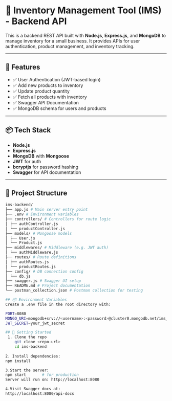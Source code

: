 # 🛒 Inventory Management Tool (IMS) - Backend API

This is a backend REST API built with **Node.js**, **Express.js**, and **MongoDB** to manage inventory for a small business. It provides APIs for user authentication, product management, and inventory tracking.

---

## 🚀 Features

- ✅ User Authentication (JWT-based login)
- ✅ Add new products to inventory
- ✅ Update product quantity
- ✅ Fetch all products with inventory
- ✅ Swagger API Documentation
- ✅ MongoDB schema for users and products

---

## 📦 Tech Stack

- **Node.js**
- **Express.js**
- **MongoDB** with **Mongoose**
- **JWT** for auth
- **bcryptjs** for password hashing
- **Swagger** for API documentation

---

## 📁 Project Structure
```bash
ims-backend/
├── app.js # Main server entry point
├── .env # Environment variables
├── controllers/ # Controllers for route logic
│ ├── authController.js
│ └── productController.js
├── models/ # Mongoose models
│ ├── User.js
│ └── Product.js
├── middlewares/ # Middleware (e.g. JWT auth)
│ └── authMiddleware.js
├── routes/ # Route definitions
│ ├── authRoutes.js
│ └── productRoutes.js
├── config/ # DB connection config
│ └── db.js
├── swagger.js # Swagger UI setup
├── README.md # Project documentation
└── postman_collection.json # Postman collection for testing

## 📦 Environment Variables
Create a .env file in the root directory with:

PORT=8080
MONGO_URI=mongodb+srv://<username>:<password>@cluster0.mongodb.net/ims_db?retryWrites=true&w=majority
JWT_SECRET=your_jwt_secret

## 🚀 Getting Started
 1. Clone the repo
    git clone <repo-url>
    cd ims-backend
    
2. Install dependencies:
npm install

3.Start the server:
npm start       # for production
Server will run on: http://localhost:8080

4.Visit Swagger docs at:
http://localhost:8080/api-docs



